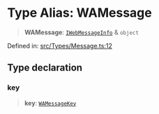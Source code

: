 # Type Alias: WAMessage

> **WAMessage**: [`IWebMessageInfo`](../namespaces/proto/interfaces/IWebMessageInfo.md) & `object`

Defined in: [src/Types/Message.ts:12](https://github.com/Fokusdotid/bail/blob/546bbbb35e652e95f45982a71bee62b2c682e4eb/src/Types/Message.ts#L12)

## Type declaration

### key

> **key**: [`WAMessageKey`](WAMessageKey.md)
